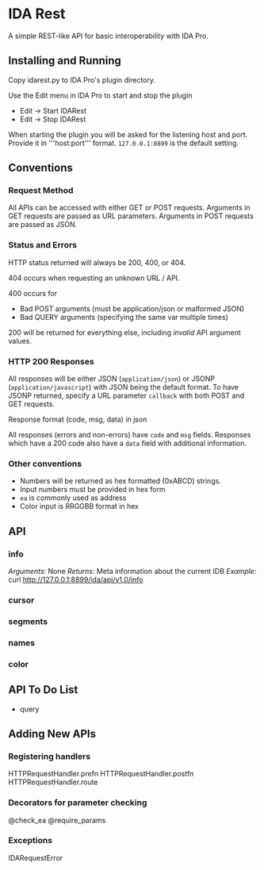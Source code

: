 IDA Rest
========
A simple REST-like API for basic interoperability with IDA Pro.

Installing and Running
----------------------
Copy idarest.py to IDA Pro's plugin directory.

Use the Edit menu in IDA Pro to start and stop the plugin
* Edit -> Start IDARest
* Edit -> Stop IDARest

When starting the plugin you will be asked for the listening host and port.
Provide it in '''host:port''' format.  `127.0.0.1:8899` is the default setting.

Conventions
-----------
### Request Method
All APIs can be accessed with either GET or POST requests.  Arguments in GET
requests are passed as URL parameters.  Arguments in POST requests are passed as
JSON.

### Status and Errors
HTTP status returned will always be 200, 400, or 404.

404 occurs when requesting an unknown URL / API.

400 occurs for
* Bad POST arguments (must be application/json or malformed JSON)
* Bad QUERY arguments (specifying the same var multiple times)

200 will be returned for everything else, including *invalid* API argument
values.

### HTTP 200 Responses
All responses will be either JSON (`application/json`) or JSONP
(`application/javascript`) with JSON being the default format.  To have JSONP
returned, specify a URL parameter `callback` with both POST and GET requests.

Response format (code, msg, data) in json

All responses (errors and non-errors) have `code` and `msg` fields.  Responses
which have a 200 code also have a `data` field with additional information.

### Other conventions
* Numbers will be returned as hex formatted (0xABCD) strings.
* Input numbers must be provided in hex form
* `ea` is commonly used as address
* Color input is RRGGBB format in hex

API
---
### info
  *Arguments:* None
  *Returns:* Meta information about the current IDB
  *Example:* curl http://127.0.0.1:8899/ida/api/v1.0/info

### cursor

### segments

### names

### color

API To Do List
--------------
* query

Adding New APIs
---------------
### Registering handlers
HTTPRequestHandler.prefn
HTTPRequestHandler.postfn
HTTPRequestHandler.route

### Decorators for parameter checking
@check_ea
@require_params

### Exceptions
IDARequestError

